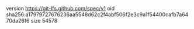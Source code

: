 version https://git-lfs.github.com/spec/v1
oid sha256:a17979727676236aa5548d62c2f4abf506f2e3c9a1f54400cafb7a6470da26f6
size 54578

